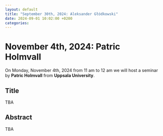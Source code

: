```yaml
---
layout: default
title: "September 30th, 2024: Aleksander Głódkowski"
date: 2024-09-01 10:02:00 +0200
categories:
---
```


# November 4th, 2024: Patric Holmvall

On Monday, November 4th, 2024 from 11 am to 12 am we will host a seminar by **Patric Holmvall** from **Uppsala University**. 

## Title

TBA


## Abstract 

TBA







